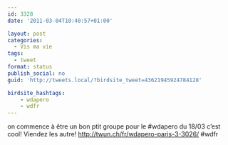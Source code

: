 ```yaml
---
id: 3328
date: '2011-03-04T10:40:57+01:00'

layout: post
categories:
  - Vis ma vie
tags:
  - tweet
format: status
publish_social: no
guid: 'http://tweets.local/?birdsite_tweet=43621945924784128'

birdsite_hashtags:
    - wdapero
    - wdfr
---
```


on commence à être un bon ptit groupe pour le #wdapero du 18/03 c’est cool! Viendez les autre! http://twun.ch/fr/wdapero-paris-3-3026/ #wdfr